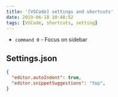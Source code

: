 ```yaml
---
title: '[VSCode] settings and shortcuts'
date: 2019-06-18 10:48:52
tags: [VSCode, shortcuts, setting]
---
```


- `command 0` - Focus on sidebar

## Settings.json

```json
{
  "editor.autoIndent": true,
  "editor.snippetSuggestions": "top",
}
```
